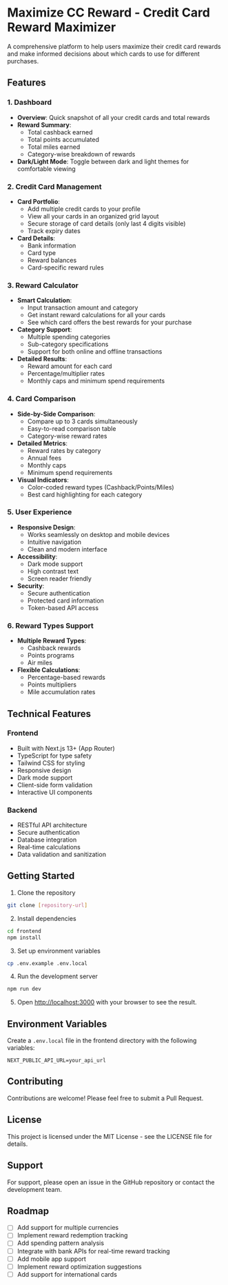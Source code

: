 # Maximize CC Reward - Credit Card Reward Maximizer

A comprehensive platform to help users maximize their credit card rewards and make informed decisions about which cards to use for different purchases.

## Features

### 1. Dashboard
- **Overview**: Quick snapshot of all your credit cards and total rewards
- **Reward Summary**:
  - Total cashback earned
  - Total points accumulated
  - Total miles earned
  - Category-wise breakdown of rewards
- **Dark/Light Mode**: Toggle between dark and light themes for comfortable viewing

### 2. Credit Card Management
- **Card Portfolio**:
  - Add multiple credit cards to your profile
  - View all your cards in an organized grid layout
  - Secure storage of card details (only last 4 digits visible)
  - Track expiry dates
- **Card Details**:
  - Bank information
  - Card type
  - Reward balances
  - Card-specific reward rules

### 3. Reward Calculator
- **Smart Calculation**:
  - Input transaction amount and category
  - Get instant reward calculations for all your cards
  - See which card offers the best rewards for your purchase
- **Category Support**:
  - Multiple spending categories
  - Sub-category specifications
  - Support for both online and offline transactions
- **Detailed Results**:
  - Reward amount for each card
  - Percentage/multiplier rates
  - Monthly caps and minimum spend requirements

### 4. Card Comparison
- **Side-by-Side Comparison**:
  - Compare up to 3 cards simultaneously
  - Easy-to-read comparison table
  - Category-wise reward rates
- **Detailed Metrics**:
  - Reward rates by category
  - Annual fees
  - Monthly caps
  - Minimum spend requirements
- **Visual Indicators**:
  - Color-coded reward types (Cashback/Points/Miles)
  - Best card highlighting for each category

### 5. User Experience
- **Responsive Design**:
  - Works seamlessly on desktop and mobile devices
  - Intuitive navigation
  - Clean and modern interface
- **Accessibility**:
  - Dark mode support
  - High contrast text
  - Screen reader friendly
- **Security**:
  - Secure authentication
  - Protected card information
  - Token-based API access

### 6. Reward Types Support
- **Multiple Reward Types**:
  - Cashback rewards
  - Points programs
  - Air miles
- **Flexible Calculations**:
  - Percentage-based rewards
  - Points multipliers
  - Mile accumulation rates

## Technical Features

### Frontend
- Built with Next.js 13+ (App Router)
- TypeScript for type safety
- Tailwind CSS for styling
- Responsive design
- Dark mode support
- Client-side form validation
- Interactive UI components

### Backend
- RESTful API architecture
- Secure authentication
- Database integration
- Real-time calculations
- Data validation and sanitization

## Getting Started

1. Clone the repository
```bash
git clone [repository-url]
```

2. Install dependencies
```bash
cd frontend
npm install
```

3. Set up environment variables
```bash
cp .env.example .env.local
```

4. Run the development server
```bash
npm run dev
```

5. Open [http://localhost:3000](http://localhost:3000) with your browser to see the result.

## Environment Variables

Create a `.env.local` file in the frontend directory with the following variables:
```
NEXT_PUBLIC_API_URL=your_api_url
```

## Contributing

Contributions are welcome! Please feel free to submit a Pull Request.

## License

This project is licensed under the MIT License - see the LICENSE file for details.

## Support

For support, please open an issue in the GitHub repository or contact the development team.

## Roadmap

- [ ] Add support for multiple currencies
- [ ] Implement reward redemption tracking
- [ ] Add spending pattern analysis
- [ ] Integrate with bank APIs for real-time reward tracking
- [ ] Add mobile app support
- [ ] Implement reward optimization suggestions
- [ ] Add support for international cards